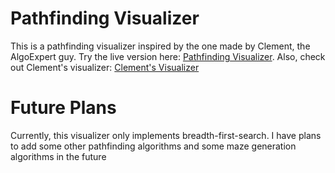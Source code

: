 # Pathfinding Visualizer
This is a pathfinding visualizer inspired by the one made by Clement, the AlgoExpert guy. Try the live version here: [Pathfinding Visualizer](https://landoniwnl.github.io/Pathfinding-Visualizer/). Also, check out Clement's visualizer: [Clement's Visualizer](https://github.com/clementmihailescu/Pathfinding-Visualizer)

# Future Plans
Currently, this visualizer only implements breadth-first-search. I have plans to add some other pathfinding algorithms and some maze generation algorithms in the future 